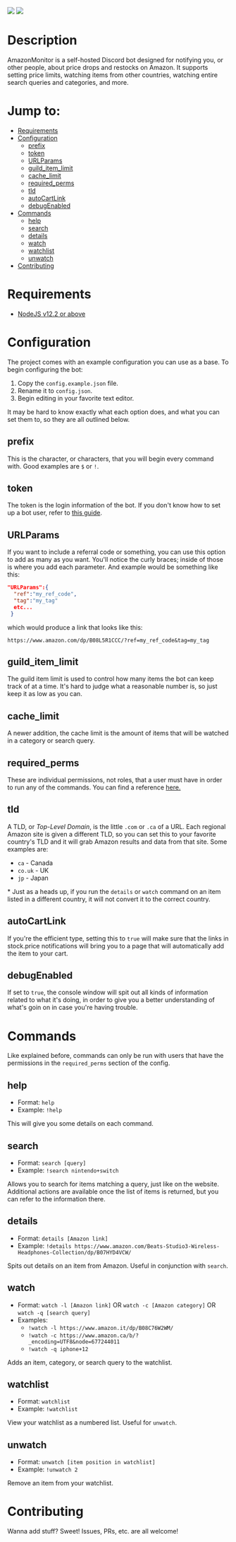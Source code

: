 ![](https://img.shields.io/github/package-json/v/SpikeHD/AmazonMonitor) ![](https://img.shields.io/david/SpikeHD/AmazonMonitor)
# Description

AmazonMonitor is a self-hosted Discord bot designed for notifying you, or other people, about price drops and restocks on Amazon. It supports setting price limits, watching items from other countries, watching entire search queries and categories, and more.

# Jump to:

* [Requirements](#requirements)
* [Configuration](#configuration)
  * [prefix](#prefix)
  * [token](#token)
  * [URLParams](#urlparams)
  * [guild_item_limit](#guild_item_limit)
  * [cache_limit](#cache_limit)
  * [required_perms](#required_perms)
  * [tld](#tld)
  * [autoCartLink](#autocartlink)
  * [debugEnabled](#debugenabled)
* [Commands](#Commands)
  * [help](#help)
  * [search](#search)
  * [details](#details)
  * [watch](#watch)
  * [watchlist](#watchlist)
  * [unwatch](#unwatch)
* [Contributing](#contributing)


# Requirements

- [NodeJS v12.2 or above](https://nodejs.org/en/)

# Configuration

The project comes with an example configuration you can use as a base. To begin configuring the bot:

1. Copy the `config.example.json` file.
2. Rename it to `config.json`.
3. Begin editing in your favorite text editor.

It may be hard to know exactly what each option does, and what you can set them to, so they are all outlined below.

## prefix

This is the character, or characters, that you will begin every command with. Good examples are `$` or `!`.

## token

The token is the login information of the bot. If you don't know how to set up a bot user, refer to [this guide](https://discordjs.guide/preparations/setting-up-a-bot-application.html#creating-your-bot).

## URLParams

If you want to include a referral code or something, you can use this option to add as many as you want. You'll notice the curly braces; inside of those is where you add each parameter. And example would be something like this:

```json
"URLParams":{
  "ref":"my_ref_code",
  "tag":"my_tag"
  etc...
 }
```

which would produce a link that looks like this:

```https://www.amazon.com/dp/B08L5R1CCC/?ref=my_ref_code&tag=my_tag```

## guild_item_limit

The guild item limit is used to control how many items the bot can keep track of at a time. It's hard to judge what a reasonable number is, so just keep it as low as you can.

## cache_limit

A newer addition, the cache limit is the amount of items that will be watched in a category or search query.

## required_perms

These are individual permissions, not roles, that a user must have in order to run any of the commands. You can find a reference [here.](https://discord.js.org/#/docs/main/stable/class/Permissions?scrollTo=s-FLAGS)

## tld

A TLD, or *Top-Level Domain*, is the little `.com` or `.ca` of a URL. Each regional Amazon site is given a different TLD, so you can set this to your favorite country's TLD and it will grab Amazon results and data from that site. Some examples are:

* `ca` - Canada
* `co.uk` - UK
* `jp` - Japan

\* Just as a heads up, if you run the `details` or `watch` command on an item listed in a different country, it will not convert it to the correct country.

## autoCartLink

If you're the efficient type, setting this to `true` will make sure that the links in stock.price notifications will bring you to a page that will automatically add the item to your cart.

## debugEnabled

If set to `true`, the console window will spit out all kinds of information related to what it's doing, in order to give you a better understanding of what's goin on in case you're having trouble.

# Commands

Like explained before, commands can only be run with users that have the permissions in the `required_perms` section of the config.

## help

* Format: `help`
* Example: `!help`

This will give you some details on each command.

## search

* Format: `search [query]`
* Example: `!search nintendo+switch`

Allows you to search for items matching a query, just like on the website. Additional actions are available once the list of items is returned, but you can refer to the information there.

## details

* Format: `details [Amazon link]`
* Example: `!details https://www.amazon.com/Beats-Studio3-Wireless-Headphones-Collection/dp/B07HYD4VCW/`

Spits out details on an item from Amazon. Useful in conjunction with `search`.

## watch

* Format: `watch -l [Amazon link]` OR `watch -c [Amazon category]` OR `watch -q [search query]`
* Examples:
  * `!watch -l https://www.amazon.it/dp/B08C76W2WM/`
  * `!watch -c https://www.amazon.ca/b/?_encoding=UTF8&node=677244011`
  * `!watch -q iphone+12`

Adds an item, category, or search query to the watchlist.

## watchlist

* Format: `watchlist`
* Example: `!watchlist`

View your watchlist as a numbered list. Useful for `unwatch`.

## unwatch

* Format: `unwatch [item position in watchlist]`
* Example: `!unwatch 2`

Remove an item from your watchlist.

# Contributing

Wanna add stuff? Sweet! Issues, PRs, etc. are all welcome!
